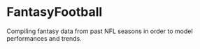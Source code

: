 # FantasyFootball
 
Compiling fantasy data from past NFL seasons in order to model performances and trends.
